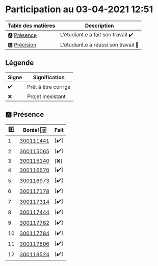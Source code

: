 # Participation au 03-04-2021 12:51

| Table des matières            | Description                                             |
|-------------------------------|---------------------------------------------------------|
| :a: [Présence](#a-présence)   | L'étudiant.e a fait son travail    :heavy_check_mark:   |
| :b: [Précision](#b-précision) | L'étudiant.e a réussi son travail  :tada:               |

## Légende

| Signe              | Signification                 |
|--------------------|-------------------------------|
| :heavy_check_mark: | Prêt à être corrigé           |
| :x:                | Projet inexistant             |

## :a: Présence

|:hash:| Boréal :id:                | Fait               |
|------|----------------------------|--------------------|
| 1 | [300111441](../300111441/b300111441-fonction.ps1) | [:heavy_check_mark:] |
| 2 | [300115065](../300115065/b300115065-fonction.ps1) | [:heavy_check_mark:] |
| 3 | [300115140](../300115140/b300115140-fonction.ps1) | [:x:] |
| 4 | [300116670](../300116670/b300116670-fonction.ps1) | [:heavy_check_mark:] |
| 5 | [300116973](../300116973/b300116973-fonction.ps1) | [:heavy_check_mark:] |
| 6 | [300117178](../300117178/b300117178-fonction.ps1) | [:heavy_check_mark:] |
| 7 | [300117314](../300117314/b300117314-fonction.ps1) | [:heavy_check_mark:] |
| 8 | [300117444](../300117444/b300117444-fonction.ps1) | [:heavy_check_mark:] |
| 9 | [300117782](../300117782/b300117782-fonction.ps1) | [:heavy_check_mark:] |
| 10 | [300117784](../300117784/b300117784-fonction.ps1) | [:heavy_check_mark:] |
| 11 | [300117806](../300117806/b300117806-fonction.ps1) | [:heavy_check_mark:] |
| 12 | [300118524](../300118524/b300118524-fonction.ps1) | [:heavy_check_mark:] |
